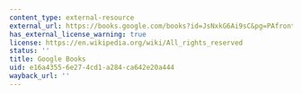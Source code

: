 ```yaml
---
content_type: external-resource
external_url: https://books.google.com/books?id=JsNxkG6Ai9sC&pg=PAfrontcover#v=onepage&q&f=false
has_external_license_warning: true
license: https://en.wikipedia.org/wiki/All_rights_reserved
status: ''
title: Google Books
uid: e16a4355-6e27-4cd1-a284-ca642e20a444
wayback_url: ''
---
```


